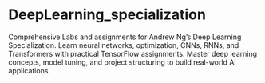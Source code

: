 # DeepLearning_specialization
Comprehensive Labs and assignments for Andrew Ng’s Deep Learning Specialization. Learn neural networks, optimization, CNNs, RNNs, and Transformers with practical TensorFlow assignments. Master deep learning concepts, model tuning, and project structuring to build real-world AI applications.

